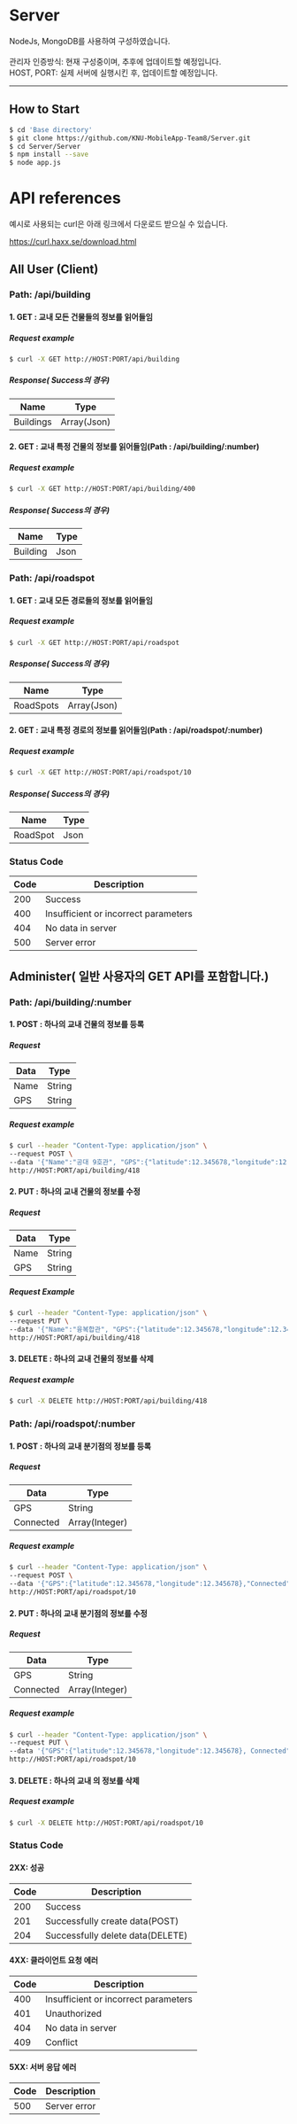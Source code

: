 # Server
NodeJs, MongoDB를 사용하여 구성하였습니다.
<br><BR>관리자 인증방식: 현재 구성중이며, 추후에 업데이트할 예정입니다.
<br>HOST, PORT: 실제 서버에 실행시킨 후, 업데이트할 예정입니다. 
<hr>

## How to Start

```bash
$ cd 'Base directory'
$ git clone https://github.com/KNU-MobileApp-Team8/Server.git
$ cd Server/Server
$ npm install --save
$ node app.js
```
# API references
예시로 사용되는 curl은 아래 링크에서 다운로드 받으실 수 있습니다.

https://curl.haxx.se/download.html

## All User (Client)
### Path: /api/building
#### 1. GET : 교내 모든 건물들의 정보를 읽어들임
##### Request example

```bash
$ curl -X GET http://HOST:PORT/api/building
```

##### Response( Success의 경우)

|<center>Name</center>|<center>Type</center>|
|---|---|
|Buildings|Array(Json)|

#### 2. GET : 교내 특정 건물의 정보를 읽어들임(Path : /api/building/:number)
##### Request example

```bash
$ curl -X GET http://HOST:PORT/api/building/400
```

##### Response( Success의 경우)
|<center>Name</center>|<center>Type</center>|
|---|---|
|Building|Json|

### Path: /api/roadspot
#### 1. GET : 교내 모든 경로들의 정보를 읽어들임

##### Request example

```bash
$ curl -X GET http://HOST:PORT/api/roadspot
```

##### Response( Success의 경우)

|<center>Name</center>|<center>Type</center>|
|---|---|
|RoadSpots|Array(Json)|

#### 2. GET : 교내 특정 경로의 정보를 읽어들임(Path : /api/roadspot/:number)
##### Request example

```bash
$ curl -X GET http://HOST:PORT/api/roadspot/10
```

##### Response( Success의 경우)
|<center>Name</center>|<center>Type</center>|
|---|---|
|RoadSpot|Json|

### Status Code

|<center>Code</center>|<center>Description</center>|
|---|---|
|200|Success|
|400|Insufficient or incorrect parameters|
|404|No data in server|
|500|Server error|


## Administer( 일반 사용자의 GET API를 포함합니다.)
### Path: /api/building/:number
#### 1. POST : 하나의 교내 건물의 정보를 등록
##### Request

|<center>Data</center>|<center>Type</center>|
|---|---|
|Name|String|
|GPS|String|

##### Request example

```bash
$ curl --header "Content-Type: application/json" \
--request POST \
--data '{"Name":"공대 9호관", "GPS":{"latitude":12.345678,"longitude":12.345678}}' \
http://HOST:PORT/api/building/418
```

#### 2. PUT : 하나의 교내 건물의 정보를 수정
##### Request

|<center>Data</center>|<center>Type</center>|
|---|---|
|Name|String|
|GPS|String|

##### Request Example

```bash
$ curl --header "Content-Type: application/json" \
--request PUT \
--data '{"Name":"융복합관", "GPS":{"latitude":12.345678,"longitude":12.345678}}' \
http://HOST:PORT/api/building/418
```

#### 3. DELETE : 하나의 교내 건물의 정보를 삭제

##### Request example

```bash
$ curl -X DELETE http://HOST:PORT/api/building/418
```

### Path: /api/roadspot/:number
#### 1. POST : 하나의 교내 분기점의 정보를 등록
##### Request

|<center>Data</center>|<center>Type</center>|
|---|---|
|GPS|String|
|Connected|Array(Integer)|

##### Request example

```bash
$ curl --header "Content-Type: application/json" \
--request POST \
--data '{"GPS":{"latitude":12.345678,"longitude":12.345678},"Connected":[1,2,3,4,5]}' \
http://HOST:PORT/api/roadspot/10
```

#### 2. PUT : 하나의 교내 분기점의 정보를 수정
##### Request

|<center>Data</center>|<center>Type</center>|
|---|---|
|GPS|String|
|Connected|Array(Integer)|

##### Request example

```bash
$ curl --header "Content-Type: application/json" \
--request PUT \
--data '{"GPS":{"latitude":12.345678,"longitude":12.345678}, Connected":[1,2,3,4,5,6]}' \
http://HOST:PORT/api/roadspot/10
```

#### 3. DELETE : 하나의 교내 의 정보를 삭제

##### Request example

```bash
$ curl -X DELETE http://HOST:PORT/api/roadspot/10
```

### Status Code
#### 2XX: 성공

|<center>Code</center>|<center>Description</center>|
|---|---|
|200|Success|
|201|Successfully create data(POST)|
|204|Successfully delete data(DELETE)|

#### 4XX: 클라이언트 요청 에러

|<center>Code</center>|<center>Description</center>|
|---|---|
|400|Insufficient or incorrect parameters|
|401|Unauthorized|
|404|No data in server|
|409|Conflict|

#### 5XX: 서버 응답 에러
|<center>Code</center>|<center>Description</center>|
|---|---|
|500|Server error|
